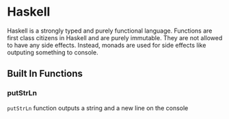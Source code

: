 # Haskell

Haskell is a strongly typed and purely functional language. Functions are first class citizens in Haskell and are purely immutable. They are not allowed to have any side effects. Instead, monads are used for side effects like outputing something to console. 

## Built In Functions

### putStrLn
`putStrLn` function outputs a string and a new line on the console